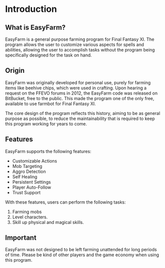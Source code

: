 # Introduction

## What is EasyFarm?

EasyFarm is a general purpose farming program for Final Fantasy XI. The program allows the user to customize various aspects for spells and abilities, allowing the user to accomplish tasks without the program being specifically designed for the task on hand.

## Origin

EasyFarm was originally developed for personal use, purely for farming items like beehive chips, which were used in crafting. Upon hearing a request on the FFEVO forums in 2012, the EasyFarm code was released on BitBucket, free to the public. This made the program one of the only free, available to use farmbot for Final Fantasy XI. 

The core design of the program reflects this history, aiming to be as general purpose as possible, to reduce the maintainability that is required to keep this program working for years to come.

## Features

EasyFarm supports the following features: 

* Customizable Actions
* Mob Targeting
* Aggro Detection
* Self Healing
* Persistent Settings
* Player Auto-Follow
* Trust Support

With these features, users can perform the following tasks: 

1. Farming mobs
2. Level characters. 
3. Skill up physical and magical skills. 

## Important

EasyFarm was not designed to be left farming unattended for long periods of time. Please be kind of other players and the game economy when using this program. 

